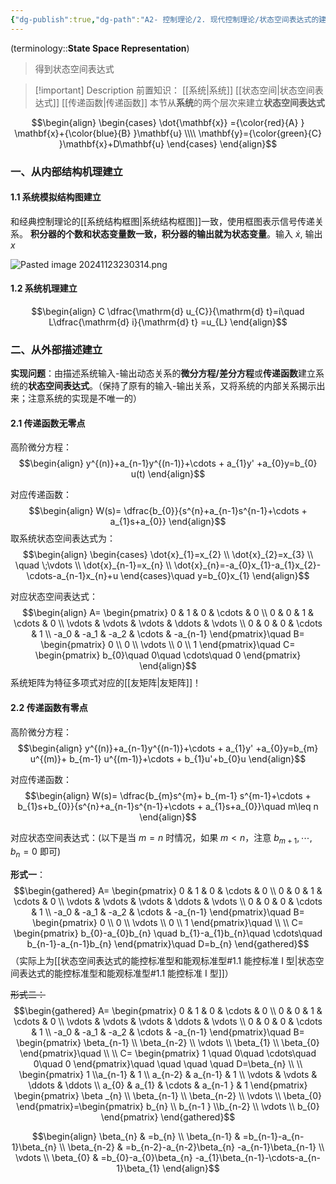 ```yaml
---
{"dg-publish":true,"dg-path":"A2- 控制理论/2. 现代控制理论/状态空间表达式的建立.md","permalink":"/A2- 控制理论/2. 现代控制理论/状态空间表达式的建立/","dgPassFrontmatter":true,"noteIcon":"","created":"2024-09-17T18:44:42.000+08:00","updated":"2025-08-28T21:53:13.520+08:00"}
---
```


(terminology::**State Space Representation**)
>得到状态空间表达式

>[!important] Description 
>前置知识： [[系统\|系统]]  [[状态空间\|状态空间表达式]]  [[传递函数\|传递函数]]
> 本节从**系统**的两个层次来建立**状态空间表达式**

$$\begin{align}
\begin{cases}
\dot{\mathbf{x}}  ={\color{red}{A} } \mathbf{x}+{\color{blue}{B} }\mathbf{u}  \\\\
\mathbf{y}={\color{green}{C} }\mathbf{x}+D\mathbf{u}
\end{cases}
\end{align}$$
### 一、从内部结构机理建立
#### 1.1 系统模拟结构图建立
和经典控制理论的[[系统结构框图\|系统结构框图]]一致，使用框图表示信号传递关系。
**积分器的个数和状态变量数一致，积分器的输出就为状态变量**。输入 $\dot{x}$, 输出 $x$

![Pasted image 20241123230314.png](/img/user/Functional%20files/Photo%20Resources/Pasted%20image%2020241123230314.png)


#### 1.2 系统机理建立
$$\begin{align}
C \dfrac{\mathrm{d} u_{C}}{\mathrm{d} t}=i\quad  L\dfrac{\mathrm{d} i}{\mathrm{d} t} =u_{L} 
\end{align}$$

### 二、从外部描述建立
**实现问题**：由描述系统输入-输出动态关系的**微分方程/差分方程**或**传递函数**建立系统的**状态空间表达式**。（保持了原有的输入-输出关系，又将系统的内部关系揭示出来；注意系统的实现是不唯一的）
#### 2.1 传递函数无零点
高阶微分方程：
$$\begin{align}
y^{(n)}+a_{n-1}y^{(n-1)}+\cdots + a_{1}y' +a_{0}y=b_{0} u(t)
\end{align}$$

对应传递函数：
$$\begin{align}
W(s)= \dfrac{b_{0}}{s^{n}+a_{n-1}s^{n-1}+\cdots + a_{1}s+a_{0}}
\end{align}$$
取系统状态空间表达式为：
$$\begin{align}
\begin{cases}
\dot{x}_{1}=x_{2} \\
\dot{x}_{2}=x_{3}  \\
\quad \;\vdots  \\
\dot{x}_{n-1}=x_{n} \\
\dot{x}_{n}=-a_{0}x_{1}-a_{1}x_{2}-\cdots-a_{n-1}x_{n}+u
\end{cases}\quad y=b_{0}x_{1}
\end{align}$$

对应状态空间表达式：
$$\begin{align}
A= \begin{pmatrix}
0 & 1 & 0 & \cdots & 0 \\
0 & 0 & 1 & \cdots & 0 \\
\vdots & \vdots & \vdots & \ddots & \vdots \\
0 & 0 & 0 & \cdots & 1 \\
-a_0 & -a_1 & -a_2 & \cdots & -a_{n-1}
\end{pmatrix}\quad  B= \begin{pmatrix}
0 \\ 0 \\ \vdots \\ 0 \\ 1
\end{pmatrix}\quad  C=  \begin{pmatrix}
b_{0}\quad 0\quad \cdots\quad 0
\end{pmatrix}
\end{align}$$
系统矩阵为特征多项式对应的[[友矩阵\|友矩阵]]！

#### 2.2 传递函数有零点
高阶微分方程：
$$\begin{align}
y^{(n)}+a_{n-1}y^{(n-1)}+\cdots + a_{1}y' +a_{0}y=b_{m} u^{(m)}+ b_{m-1} u^{(m-1)}+\cdots + b_{1}u'+b_{0}u
\end{align}$$

对应传递函数：
$$\begin{align}
W(s)= \dfrac{b_{m}s^{m}+ b_{m-1} s^{m-1}+\cdots + b_{1}s+b_{0}}{s^{n}+a_{n-1}s^{n-1}+\cdots + a_{1}s+a_{0}}\quad  m\leq n
\end{align}$$

对应状态空间表达式：(以下是当 $m=n$ 时情况，如果 $m<n$，注意 $b_{m+1},\cdots, b_{n}=0$ 即可)

**形式一**：
$$\begin{gathered}
A= \begin{pmatrix}
0 & 1 & 0 & \cdots & 0 \\
0 & 0 & 1 & \cdots & 0 \\
\vdots & \vdots & \vdots & \ddots & \vdots \\
0 & 0 & 0 & \cdots & 1 \\
-a_0 & -a_1 & -a_2 & \cdots & -a_{n-1}
\end{pmatrix}\quad  B= \begin{pmatrix}
0 \\ 0 \\ \vdots \\ 0 \\ 1
\end{pmatrix}\quad  \\
 \\
 C=  \begin{pmatrix}
b_{0}-a_{0}b_{n} \quad b_{1}-a_{1}b_{n}\quad \cdots\quad b_{n-1}-a_{n-1}b_{n}
\end{pmatrix}\quad  D=b_{n}
\end{gathered}$$
（实际上为[[状态空间表达式的能控标准型和能观标准型#1.1 能控标准 I 型\|状态空间表达式的能控标准型和能观标准型#1.1 能控标准 I 型]]）

~~形式二：~~
$$\begin{gathered}
A= \begin{pmatrix}
0 & 1 & 0 & \cdots & 0 \\
0 & 0 & 1 & \cdots & 0 \\
\vdots & \vdots & \vdots & \ddots & \vdots \\
0 & 0 & 0 & \cdots & 1 \\
-a_0 & -a_1 & -a_2 & \cdots & -a_{n-1}
\end{pmatrix}\quad  
 B= \begin{pmatrix}
\beta_{n-1} \\ \beta_{n-2} \\ \vdots \\ \beta_{1} \\ \beta_{0}
\end{pmatrix}\quad  \\
 \\
 C=  \begin{pmatrix} 1 \quad  0\quad \cdots\quad 0\quad 0
\end{pmatrix}\quad \quad \quad \quad   D=\beta_{n} \\  \\
\begin{pmatrix}
1 \\a_{n-1} & 1  \\ a_{n-2} & a_{n-1} & 1  \\ \vdots  &  \vdots  & \ddots  & \ddots  \\  a_{0} & a_{1} & \cdots & a_{n-1 }  & 1
\end{pmatrix} \begin{pmatrix}
\beta _{n} \\ \beta_{n-1} \\ \beta_{n-2} \\ \vdots \\ \beta_{0}
\end{pmatrix}=\begin{pmatrix}
b_{n} \\ b_{n-1 } \\b_{n-2} \\ \vdots \\ b_{0}
\end{pmatrix}
\end{gathered}$$

$$\begin{align}
\beta_{n}  & =b_{n} \\
\beta_{n-1}  & =b_{n-1}-a_{n-1}\beta_{n} \\
\beta_{n-2}  & =b_{n-2}-a_{n-2}\beta_{n} -a_{n-1}\beta_{n-1} \\
\vdots  \\
\beta_{0}  & =b_{0}-a_{0}\beta_{n} -a_{1}\beta_{n-1}-\cdots-a_{n-1}\beta_{1}
\end{align}$$